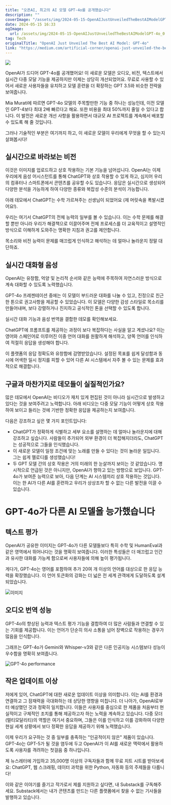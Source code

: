 ```yaml
---
title: "오픈AI, 최고의 AI 모델 GPT-4o를 공개했습니다"
description: ""
coverImage: "/assets/img/2024-05-15-OpenAIJustUnveiledTheBestAIModelGPT-4o_0.png"
date: 2024-05-15 16:33
ogImage: 
  url: /assets/img/2024-05-15-OpenAIJustUnveiledTheBestAIModelGPT-4o_0.png
tag: Tech
originalTitle: "OpenAI Just Unveiled The Best AI Model: GPT-4o"
link: "https://medium.com/artificial-corner/openai-just-unveiled-the-best-ai-model-gpt-4o-e6ddf36cd793"
---
```



<img src="/assets/img/2024-05-15-OpenAIJustUnveiledTheBestAIModelGPT-4o_0.png" />

OpenAI가 드디어 GPT-4o를 공개했어요! 이 새로운 모델은 오디오, 비전, 텍스트에서 실시간 다중 모달 기능을 제공하지만 이제는 상당히 개선되었어요. 무료로 사용할 수 있어서 새로운 사용자들을 유치하고 모델 훈련을 더 확장하는 GPT 3.5와 비슷한 전략을 보여줍니다.

Mia Murati에 따르면 GPT-4o 모델의 주목할만한 기능 중 하나는 성능인데, 이전 모델인 GPT-4보다 최대 2배 빠르다고 해요. 또한 비용을 최대 50%까지 줄일 수 있다고 합니다. 이 발전은 새로운 개선 사항을 활용하면서 대규모 AI 프로젝트를 계속해서 배포할 수 있도록 해 줄 것입니다.

그러나 기술적인 부분은 여기까지 하고, 이 새로운 모델이 우리에게 무엇을 할 수 있는지 살펴봅시다!



## 실시간으로 바라보는 비전

이것은 이미지를 업로드하고 상호 작용하는 기본 기능을 넘어섭니다. OpenAI는 이제 우리에게 음성 어시스턴트를 통해 ChatGPT와 상호 작용할 수 있게 하고, 심지어 우리의 컴퓨터나 스마트폰에서 콘텐츠를 공유할 수도 있습니다. 응답은 실시간으로 생성되어 다양한 분석을 가능하게 하여 다양한 종류와 복잡성 수준의 분석이 가능합니다.

아래 데모에서 ChatGPT는 수학 가르쳐주는 선생님이 되었어요 (제 머릿속을 폭발시켰어요!).

우리는 여기서 ChatGPT의 전체 능력의 일부를 볼 수 있습니다. 이는 수학 문제를 해결할 뿐만 아니라 우리가 해결책으로 이끌어주며 전체 프로세스를 더 교육적이고 설명적인 방식으로 이해하게 도와주는 명확한 지침과 권고를 제안합니다.



목소리와 비전 능력이 문제를 매끄럽게 인식하고 해석하는 데 얼마나 놀라운지 정말 대단하죠.

## 실시간 대화형 음성

OpenAI는 유창함, 억양 및 논리적 순서와 같은 능력에 주목하여 자연스러운 방식으로 계속 대화할 수 있도록 노력했습니다.

GPT-4o 프레젠테이션 중에는 이 모델이 부드러운 대화를 나눌 수 있고, 진정으로 친근한 톤으로 권고사항을 제공할 수 있었습니다. 이 모델은 다양한 감성 스타일로 목소리를 만들어내며, 보다 강렬하거나 진지하고 공식적인 톤을 선택할 수 있도록 합니다.



실시간 대화 기능과 음성 번역을 결합한 데모를 확인해보세요.

ChatGPT에 프롬프트를 제공하는 과정이 보다 복잡하다는 사실을 알고 계셨나요? 이는 영어와 스페인어로 이루어진 이중 언어 대화를 원활하게 해석하고, 양쪽 언어를 인식하여 적절히 응답을 생성해야 합니다.

이 플랫폼의 응답 정확도와 유창함에 감명받았습니다. 설정된 목표를 쉽게 달성함과 동시에 어색한 일시 정지를 피할 수 있어 다른 AI 시스템에서 자주 볼 수 있는 문제를 효과적으로 해결합니다.

## 구글과 마찬가지로 데모들이 실질적인가요?



많은 데모에서 OpenAI는 비디오가 재치 있게 편집된 것이 아니라 실시간으로 발생하고 있다는 것을 보여주려고 노력합니다. 아래 비디오는 다중 모달 기능이 어떻게 상호 작용하여 보이고 들리는 것에 기반한 정확한 응답을 제공하는지 보여줍니다.

다음은 강조하고 싶은 몇 가지 포인트입니다:

- ChatGPT가 정확하게 식별하고 세부 요소를 설명하는 데 얼마나 놀라운지에 대해 강조하고 싶습니다. 사람들이 추가되어 외부 환경이 더 복잡해지더라도, ChatGPT는 성공적으로 그들을 인식했습니다.
- 이 새로운 모델이 일정 조건에 맞는 노래를 만들 수 있다는 것이 놀라운 일입니다. 그는 쉽게 멜로디를 생성했습니다!
- 두 GPT 모델 간의 상호 작용은 거의 미래의 한 눈살까지 보이는 것 같았습니다. 명시적으로 언급된 것은 아니지만, OpenAI가 향하고 있는 방향으로 보입니다. GPT-4o가 보여준 능력으로 보아, 다음 단계는 AI 시스템끼리 상호 작용하는 것입니다. 이는 한 AI가 다른 AI를 훈련하고 우리가 상상조차 할 수 없는 다른 발전을 이끌 수 있습니다.

# GPT-4o가 다른 AI 모델을 능가했습니다



## 텍스트 평가

OpenAI가 공유한 이미지는 GPT-4o가 다른 모델들보다 특히 수학 및 HumanEval과 같은 영역에서 뛰어나다는 것을 명확히 보여줍니다. 이러한 특성들은 더 매끄럽고 인간과 유사한 대화를 가능케 함으로써 사용자들에 의해 높이 평가됩니다.

게다가, GPT-4o는 영어를 포함하여 추가 20여 개 이상의 언어를 대상으로 한 응답 능력을 확장했습니다. 이 언어 토큰화의 강화는 더 넓은 전 세계 관객에게 도달하도록 설계되었습니다.

![이미지](/assets/img/2024-05-15-OpenAIJustUnveiledTheBestAIModelGPT-4o_1.png)



## 오디오 번역 성능

GPT-4o의 향상된 능력과 텍스트 평가 기능을 결합하여 더 많은 사람들과 연결할 수 있는 기회를 제공합니다. 이는 언어가 단순히 의사 소통을 넘어 장벽으로 작용하는 경우가 많음을 인식합니다.

그래프는 GPT-4o가 Gemini와 Whisper-v3와 같은 다른 인공지능 시스템보다 성능이 우수함을 명확히 보여줍니다.

![GPT-4o performance](/assets/img/2024-05-15-OpenAIJustUnveiledTheBestAIModelGPT-4o_2.png)



## 작은 업데이트 이상

저에게 있어, ChatGPT에 대한 새로운 업데이트 이상을 의미합니다. 이는 AI를 환경과 연결하고 그 잠재력을 극대화하는 데 상당한 영향을 미칩니다. 더 나아가, OpenAI로부터 예상했던 것과 정확히 일치합니다. 이들은 사용자를 중심으로 한 제품을 처음부터 현실적이고 구체적인 조치를 통해 제공하고자 하는 노력을 계속하고 있습니다. 다중 모더(멀티모달리티)의 역할은 여기서 중요하며, 그들은 이를 인식하고 이를 강화하여 다양한 현실 세계 상황에서 보다 정확한 응답을 제공하기 위해 노력했습니다.

이제 우리가 요구하는 것 중 일부를 충족하는 "인공적이지 않은" 제품이 있습니다. GPT-4o는 GPT-5가 될 것을 염두에 두고 OpenAI가 이 AI를 새로운 맥락에서 활용하도록 사용자를 격려하는 첫걸음 중 하나입니다.

제 뉴스레터에 가입하고 35,000명 이상의 구독자들과 함께 무료 치트 시트를 받아보세요: ChatGPT, 웹 스크래핑, 데이터 과학을 위한 Python, 자동화 등의 주제들을 다룹니다!



이와 같은 이야기를 즐기고 작가로서 제를 지원하고 싶다면, 내 Substack를 구독해주세요. Substack에서는 내가 콘텐츠를 만드는 다른 플랫폼에서 찾을 수 없는 기사들을 발행하고 있습니다.